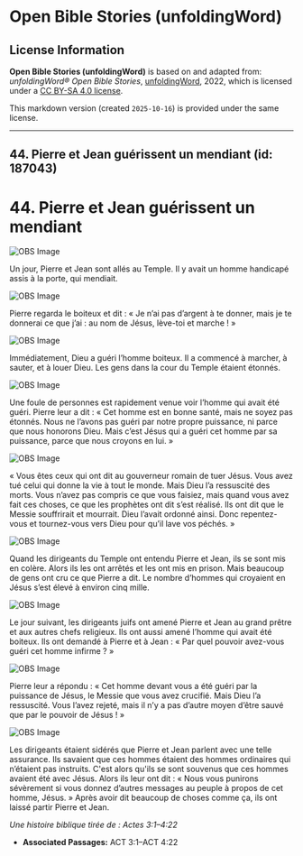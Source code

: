 # Open Bible Stories (unfoldingWord)

## License Information

**Open Bible Stories (unfoldingWord)** is based on and adapted from: _unfoldingWord® Open Bible Stories_, [unfoldingWord](https://unfoldingword.org/utw), 2022, which is licensed under a [CC BY-SA 4.0 license](https://creativecommons.org/licenses/by-sa/4.0/legalcode.en).

This markdown version (created `2025-10-16`) is provided under the same license.



--------------------------------

## 44. Pierre et Jean guérissent un mendiant (id: 187043)

44\. Pierre et Jean guérissent un mendiant
==========================================

![OBS Image](https://cdn.aquifer.bible/aquifer-content/resources/UWOBS/jpg/360px/obs-en-44-01.jpg)

Un jour, Pierre et Jean sont allés au Temple. Il y avait un homme handicapé assis à la porte, qui mendiait.

![OBS Image](https://cdn.aquifer.bible/aquifer-content/resources/UWOBS/jpg/360px/obs-en-44-02.jpg)

Pierre regarda le boiteux et dit : « Je n’ai pas d’argent à te donner, mais je te donnerai ce que j’ai : au nom de Jésus, lève\-toi et marche ! »

![OBS Image](https://cdn.aquifer.bible/aquifer-content/resources/UWOBS/jpg/360px/obs-en-44-03.jpg)

Immédiatement, Dieu a guéri l’homme boiteux. Il a commencé à marcher, à sauter, et à louer Dieu. Les gens dans la cour du Temple étaient étonnés.

![OBS Image](https://cdn.aquifer.bible/aquifer-content/resources/UWOBS/jpg/360px/obs-en-44-04.jpg)

Une foule de personnes est rapidement venue voir l’homme qui avait été guéri. Pierre leur a dit : « Cet homme est en bonne santé, mais ne soyez pas étonnés. Nous ne l’avons pas guéri par notre propre puissance, ni parce que nous honorons Dieu. Mais c’est Jésus qui a guéri cet homme par sa puissance, parce que nous croyons en lui. »

![OBS Image](https://cdn.aquifer.bible/aquifer-content/resources/UWOBS/jpg/360px/obs-en-44-05.jpg)

« Vous êtes ceux qui ont dit au gouverneur romain de tuer Jésus. Vous avez tué celui qui donne la vie à tout le monde. Mais Dieu l’a ressuscité des morts. Vous n’avez pas compris ce que vous faisiez, mais quand vous avez fait ces choses, ce que les prophètes ont dit s’est réalisé. Ils ont dit que le Messie souffrirait et mourrait. Dieu l’avait ordonné ainsi. Donc repentez\-vous et tournez\-vous vers Dieu pour qu’il lave vos péchés. »

![OBS Image](https://cdn.aquifer.bible/aquifer-content/resources/UWOBS/jpg/360px/obs-en-44-06.jpg)

Quand les dirigeants du Temple ont entendu Pierre et Jean, ils se sont mis en colère. Alors ils les ont arrêtés et les ont mis en prison. Mais beaucoup de gens ont cru ce que Pierre a dit. Le nombre d’hommes qui croyaient en Jésus s’est élevé à environ cinq mille.

![OBS Image](https://cdn.aquifer.bible/aquifer-content/resources/UWOBS/jpg/360px/obs-en-44-07.jpg)

Le jour suivant, les dirigeants juifs ont amené Pierre et Jean au grand prêtre et aux autres chefs religieux. Ils ont aussi amené l’homme qui avait été boiteux. Ils ont demandé à Pierre et à Jean : « Par quel pouvoir avez\-vous guéri cet homme infirme ? »

![OBS Image](https://cdn.aquifer.bible/aquifer-content/resources/UWOBS/jpg/360px/obs-en-44-08.jpg)

Pierre leur a répondu : « Cet homme devant vous a été guéri par la puissance de Jésus, le Messie que vous avez crucifié. Mais Dieu l’a ressuscité. Vous l’avez rejeté, mais il n’y a pas d’autre moyen d’être sauvé que par le pouvoir de Jésus ! »

![OBS Image](https://cdn.aquifer.bible/aquifer-content/resources/UWOBS/jpg/360px/obs-en-44-09.jpg)

Les dirigeants étaient sidérés que Pierre et Jean parlent avec une telle assurance. Ils savaient que ces hommes étaient des hommes ordinaires qui n’étaient pas instruits. C'est alors qu'ils se sont souvenus que ces hommes avaient été avec Jésus. Alors ils leur ont dit : « Nous vous punirons sévèrement si vous donnez d’autres messages au peuple à propos de cet homme, Jésus. » Après avoir dit beaucoup de choses comme ça, ils ont laissé partir Pierre et Jean.

*Une histoire biblique tirée de : Actes 3:1–4:22*

* **Associated Passages:** ACT 3:1–ACT 4:22

